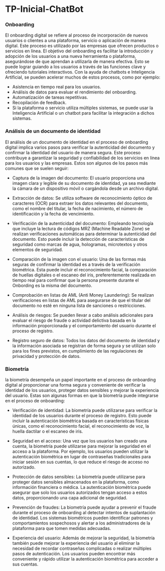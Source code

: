 # TP-Inicial-ChatBot

### Onboarding
El onboarding digital se refiere al proceso de incorporación de nuevos usuarios o clientes a una plataforma, servicio o aplicación de manera digital. Este proceso es utilizado por las empresas que ofrecen productos o servicios en línea. El objetivo del onboarding es facilitar la introducción y adopción de los usuarios a una nueva herramienta o plataforma, asegurándose de que aprendan a utilizarla de manera efectiva. Esto se puede lograr guiando a los usuarios a través de las funciones clave y ofreciendo tutoriales interactivos. Con la ayuda de chatbots e Inteligencia Artificial, se pueden acelerar muchos de estos procesos, como por ejemplo:
- Asistencia en tiempo real para los usuarios.
- Análisis de datos para evaluar el rendimiento del onboarding.
- Automatización de tareas repetitivas.
- Recopilación de feedback.
- Si la plataforma o servicio utiliza múltiples sistemas, se puede usar la Inteligencia Artificial o un chatbot para facilitar la integración a dichos sistemas.

### Análisis de un documento de identidad
El análisis de un documento de identidad en el proceso de onboarding digital implica varios pasos para verificar la autenticidad del documento y confirmar la identidad del usuario de manera segura. Este proceso contribuye a garantizar la seguridad y confiabilidad de los servicios en línea para los usuarios y las empresas.
Estos son algunos de los pasos más comunes que se suelen seguir:

- Captura de la imagen del documento:
El usuario proporciona una imagen clara y legible de su documento de identidad, ya sea mediante la cámara de un dispositivo móvil o cargándola desde un archivo digital.

- Extracción de datos:
Se utiliza software de reconocimiento óptico de caracteres (OCR) para extraer los datos relevantes del documento, como el nombre del titular, la fecha de nacimiento, el número de identificación y la fecha de vencimiento.

- Verificación de la autenticidad del documento:
Empleando tecnología que incluye la lectura de códigos MRZ (Machine Readable Zone) se realizan verificaciones automáticas para determinar la autenticidad del documento. Esto puede incluir la detección de características de seguridad como marcas de agua, hologramas, microtextos y otros elementos de seguridad.

- Comparación de la imagen con el usuario:
Una de las formas más seguras de confirmar la identidad es a través de la verificación biométrica. Esta puede incluir el reconocimiento facial, la comparación de huellas digitales o el escaneo del iris, preferentemente realizada en tiempo real para confirmar que la persona presente durante el Onbording es la misma del documento.

- Comprobación en listas de AML (Anti Money Laundering):
Se realizan verificaciones en listas de AML para asegurarse de que el titular del documento no esté en ninguna lista de sanciones o restricciones.

- Análisis de riesgos:
Se pueden llevar a cabo análisis adicionales para evaluar el riesgo de fraude o actividad delictiva basada en la información proporcionada y el comportamiento del usuario durante el proceso de registro.

- Registro seguro de datos:
Todos los datos del documento de identidad y la información asociada se registran de forma segura y se utilizan solo para los fines previstos, en cumplimiento de las regulaciones de privacidad y protección de datos.

### Biometría
la biometría desempeña un papel importante en el proceso de onboarding digital al proporcionar una forma segura y conveniente de verificar la identidad de los usuarios, proteger datos sensibles y mejorar la experiencia del usuario.
Estas son algunas formas en que la biometría puede integrarse en el proceso de onboarding:

- Verificación de identidad:
La biometría puede utilizarse para verificar la identidad de los usuarios durante el proceso de registro. Esto puede incluir la autenticación biométrica basada en características físicas únicas, como el reconocimiento facial, el reconocimiento de voz, la huella dactilar o el escaneo de iris.

- Seguridad en el acceso:
Una vez que los usuarios han creado una cuenta, la biometría puede utilizarse para mejorar la seguridad en el acceso a la plataforma. Por ejemplo, los usuarios pueden utilizar la autenticación biométrica en lugar de contraseñas tradicionales para iniciar sesión en sus cuentas, lo que reduce el riesgo de acceso no autorizado.

- Protección de datos sensibles:
La biometría puede utilizarse para proteger datos sensibles almacenados en la plataforma, como información financiera o médica. La autenticación biométrica puede asegurar que solo los usuarios autorizados tengan acceso a estos datos, proporcionando una capa adicional de seguridad.

- Prevención de fraudes:
La biometría puede ayudar a prevenir el fraude durante el proceso de onboarding al detectar intentos de suplantación de identidad. Los sistemas biométricos pueden identificar patrones y comportamientos sospechosos y alertar a los administradores de la plataforma para que tomen medidas adecuadas.

- Experiencia del usuario: 
Además de mejorar la seguridad, la biometría también puede mejorar la experiencia del usuario al eliminar la necesidad de recordar contraseñas complicadas o realizar múltiples pasos de autenticación. Los usuarios pueden encontrar más conveniente y rápido utilizar la autenticación biométrica para acceder a sus cuentas.
